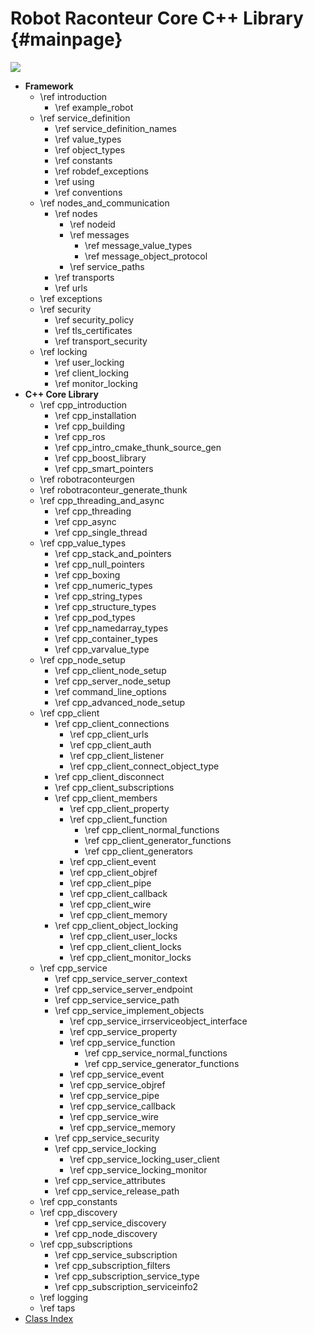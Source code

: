 Robot Raconteur Core C++ Library {#mainpage}
==============

![](logo-header.svg)

* **Framework**
  * \ref introduction
    * \ref example_robot
  * \ref service_definition
    * \ref service_definition_names
    * \ref value_types
    * \ref object_types
    * \ref constants
    * \ref robdef_exceptions
    * \ref using
    * \ref conventions
  * \ref nodes_and_communication
    * \ref nodes
      * \ref nodeid
      * \ref messages
        * \ref message_value_types
        * \ref message_object_protocol
      * \ref service_paths
    * \ref transports
    * \ref urls
  * \ref exceptions
  * \ref security
    * \ref security_policy
    * \ref tls_certificates
    * \ref transport_security
  * \ref locking
    * \ref user_locking
    * \ref client_locking
    * \ref monitor_locking
* **C++ Core Library**
  * \ref cpp_introduction
    * \ref cpp_installation
    * \ref cpp_building
    * \ref cpp_ros
    * \ref cpp_intro_cmake_thunk_source_gen
    * \ref cpp_boost_library
    * \ref cpp_smart_pointers
  * \ref robotraconteurgen
  * \ref robotraconteur_generate_thunk
  * \ref cpp_threading_and_async
    * \ref cpp_threading
    * \ref cpp_async
    * \ref cpp_single_thread
  * \ref cpp_value_types
    * \ref cpp_stack_and_pointers
    * \ref cpp_null_pointers
    * \ref cpp_boxing
    * \ref cpp_numeric_types
    * \ref cpp_string_types
    * \ref cpp_structure_types
    * \ref cpp_pod_types
    * \ref cpp_namedarray_types
    * \ref cpp_container_types
    * \ref cpp_varvalue_type
  * \ref cpp_node_setup
    * \ref cpp_client_node_setup
    * \ref cpp_server_node_setup
    * \ref command_line_options
    * \ref cpp_advanced_node_setup
  * \ref cpp_client
    * \ref cpp_client_connections
      * \ref cpp_client_urls
      * \ref cpp_client_auth
      * \ref cpp_client_listener
      * \ref cpp_client_connect_object_type
    * \ref cpp_client_disconnect
    * \ref cpp_client_subscriptions
    * \ref cpp_client_members
      * \ref cpp_client_property
      * \ref cpp_client_function
        * \ref cpp_client_normal_functions
        * \ref cpp_client_generator_functions
        * \ref cpp_client_generators
      * \ref cpp_client_event
      * \ref cpp_client_objref
      * \ref cpp_client_pipe
      * \ref cpp_client_callback
      * \ref cpp_client_wire
      * \ref cpp_client_memory
    * \ref cpp_client_object_locking
      * \ref cpp_client_user_locks
      * \ref cpp_client_client_locks
      * \ref cpp_client_monitor_locks
  * \ref cpp_service
    * \ref cpp_service_server_context
    * \ref cpp_service_server_endpoint
    * \ref cpp_service_service_path
    * \ref cpp_service_implement_objects
      * \ref cpp_service_irrserviceobject_interface
      * \ref cpp_service_property
      * \ref cpp_service_function
        * \ref cpp_service_normal_functions
        * \ref cpp_service_generator_functions
      * \ref cpp_service_event
      * \ref cpp_service_objref
      * \ref cpp_service_pipe
      * \ref cpp_service_callback
      * \ref cpp_service_wire
      * \ref cpp_service_memory
    * \ref cpp_service_security
    * \ref cpp_service_locking
      * \ref cpp_service_locking_user_client
      * \ref cpp_service_locking_monitor
    * \ref cpp_service_attributes
    * \ref cpp_service_release_path
  * \ref cpp_constants
  * \ref cpp_discovery
    * \ref cpp_service_discovery
    * \ref cpp_node_discovery
  * \ref cpp_subscriptions
    * \ref cpp_service_subscription
    * \ref cpp_subscription_filters
    * \ref cpp_subscription_service_type
    * \ref cpp_subscription_serviceinfo2
  * \ref logging
  * \ref taps
* [Class Index](classes.html)
